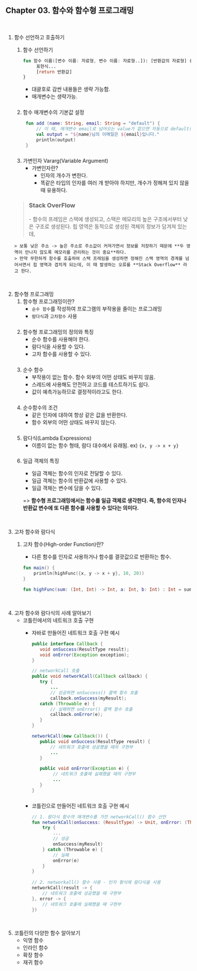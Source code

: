 
## Chapter 03. 함수와 함수형 프로그래밍

<br>

1. 함수 선언하고 호출하기
   1. 함수 선언하기
       ```kotlin
       fun 함수 이름([변수 이름: 자료형, 변수 이름: 자료형..]): [반환값의 자료형] {
            표현식...
            [return 반환값]
       }
       ```
       
        - 대괄호로 감싼 내용들은 생략 가능함.
        - 매개변수는 생략가능.  
   ###
   2. 함수 매개변수의 기본값 설정
    
       ```kotlin
        fun add (name: String, email: String = "default") {
            // 이 때, 매개변수 email로 넘어오는 value가 없으면 자동으로 default로 설정됨.
            val output = "${name}님의 이메일은 ${email}입니다."
            println(output)
        }
        ```
   ###
   3. 가변인자 Vararg(Variable Argument)
        - 가변인자란?
            - 인자의 개수가 변한다.
            - 똑같은 타입의 인자를 여러 개 받아야 하지만, 개수가 정해져 있지 않을 때 유용하다.
   ###
   > <h3>Stack OverFlow</h3>
   > - 함수의 프레임은 스택에 생성되고, 스택은 메모리의 높은 구조에서부터 낮은 구조로 생성된다. 힙 영역은 동적으로 생성된 객체의 정보가 담겨져 있는데,
       > 보통 낮은 주소 -> 높은 주소로 주소값이 커져가면서 정보를 저장하기 때문에 **두 영역이 만나지 않도록 메모리를 관리하는 것이 중요**하다.
       > 만약 무한하게 함수를 호출하여 스택 프레임을 생성하면 정해진 스택 영역의 경계를 넘어서면서 힙 영역과 겹치게 되는데, 이 때 발생하는 오류를 **Stack Overflow** 라고 한다.

<br>

2. 함수형 프로그래밍
    1. 함수형 프로그래밍이란?
        - `순수 함수`를 작성하여 프로그램의 부작용을 줄이는 프로그래밍
        - `람다식`과 `고차함수` 사용
    ###
    2. 함수형 프로그래밍의 정의와 특징
        - 순수 함수를 사용해야 한다.
        - 람다식을 사용할 수 있다.
        - 고차 함수를 사용할 수 있다.
    ###
    3. 순수 함수
        - 부작용이 없는 함수. 함수 외부의 어떤 상태도 바꾸지 않음.
        - 스레드에 사용해도 안전하고 코드를 테스트하기도 쉽다.
        - 값이 예측가능하므로 결정적이라고도 한다.
    ###
    4. 순수함수의 조건
        - 같은 인자에 대하여 항상 같은 값을 반환한다.
        - 함수 외부의 어떤 상태도 바꾸지 않는다.
    ###
    5. 람다식(Lambda Expressions)
        - 이름이 없는 함수 형태, 람다 대수에서 유래됨.
        ex) `{x, y -> x + y}`
    ###
    6. 일급 객체의 특징
        - 일급 객체는 함수의 인자로 전달할 수 있다.
        - 일급 객체는 함수의 반환값에 사용할 수 있다.
        - 일급 객체는 변수에 담을 수 있다.   
        
        => **함수형 프로그래밍에서는 함수를 일급 객체로 생각한다. 즉, 함수의 인자나 반환값 변수에 또 다른 함수를 사용할 수 있다는 의미다.**
    
<br>

3. 고차 함수와 람다식
    1. 고차 함수(High-order Function)란?
        - 다른 함수를 인자로 사용하거나 함수를 결괏값으로 반환하는 함수.
    
        ```kotlin
        fun main() {
            println(highFunc({x, y -> x + y}, 10, 20))
        }
       
        fun highFunc(sum: (Int, Int) -> Int, a: Int, b: Int) : Int = sum(a, b)
        ```
<br>

4. 고차 함수와 람다식의 사례 알아보기
    -  코틀린에서의 네트워크 호출 구현
       - 자바로 만들어진 네트워크 호출 구현 예시

         ```java
         public interface Callback {
            void onSuccess(ResultType result);
            void onError(Exception exception);
         }
         
         // networkCall 호출
         public void networkCall(Callback callback) {
            try {
                ...
                // 성공하면 onSuccess() 콜백 함수 호출
                callback.onSuccess(myResult);
            catch (Throwable e) {
                // 실패하면 onError() 콜백 함수 호출
                callback.onError(e);
            }
         }

         networkCall(new Callback()) {
            public void onSuccess(ResultType result) {
                // 네트워크 호출에 성공했을 때의 구현부
                ...
            }

            public void onError(Exception e) {
                 // 네트워크 호출에 실패했을 때의 구현부  
                 ...
            }
         }
            ```
       ###
       - 코틀린으로 만들어진 네트워크 호출 구현 예시
            ```kotlin
            // 1. 람다식 함수의 매개변수를 가진 networkCall() 함수 선언 
            fun networkCall(onSuccess: (ResultType) -> Unit, onError: (Throwable) -> Unit) {
                try { 
                    ...
                    // 성공
                    onSuccess(myResult)
                } catch (Throwable e) {
                    // 실패
                    onError(e)
                }
            }
                
            // 2. networkall() 함수 사용 - 인자 형식에 람다식을 사용 
            networkCall(result -> {
                // 네트워크 호출에 성공했을 때 구현부 
            }, error -> {
                // 네트워크 호출에 실패했을 때 구현부 
            }) 
            ```

<br>

5. 코틀린의 다양한 함수 알아보기
    - 익명 함수
    - 인라인 함수
    - 확장 함수
    - 재귀 함수